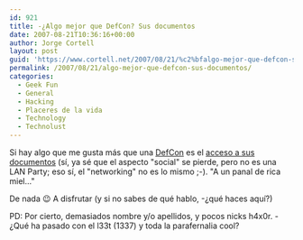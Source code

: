 ```yaml
---
id: 921
title: -¿Algo mejor que DefCon? Sus documentos
date: 2007-08-21T10:36:16+00:00
author: Jorge Cortell
layout: post
guid: 'https://www.cortell.net/2007/08/21/%c2%bfalgo-mejor-que-defcon-sus-documentos/'
permalink: /2007/08/21/algo-mejor-que-defcon-sus-documentos/
categories:
  - Geek Fun
  - General
  - Hacking
  - Placeres de la vida
  - Technology
  - Technolust
---
```

Si hay algo que me gusta más que una <a title="DefCon15" target="_blank" href="https://www.defcon.org/html/defcon-15/dc-15-schedule.html">DefCon</a> es el <a title="documentos" target="_blank" href="https://164.106.251.250/docs/dc15/">acceso a sus documentos</a> (sí­, ya sé que el aspecto "social" se pierde, pero no es una LAN Party; eso sí­, el "networking" no es lo mismo ;-). "A un panal de rica miel..."

De nada 😉 A disfrutar (y si no sabes de qué hablo, -¿qué haces aquí­?)

PD: Por cierto, demasiados nombre y/o apellidos, y pocos nicks h4x0r. -¿Qué ha pasado con el l33t (1337) y toda la parafernalia cool?
